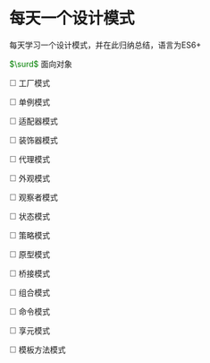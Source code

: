 # 每天一个设计模式

每天学习一个设计模式，并在此归纳总结，语言为ES6+

<font color=green>$\surd$</font> 面向对象

<font color=grey>$\Box$</font> 工厂模式

<font color=grey>$\Box$</font> 单例模式

<font color=grey>$\Box$</font> 适配器模式

<font color=grey>$\Box$</font> 装饰器模式

<font color=grey>$\Box$</font> 代理模式

<font color=grey>$\Box$</font> 外观模式

<font color=grey>$\Box$</font> 观察者模式

<font color=grey>$\Box$</font> 状态模式

<font color=grey>$\Box$</font> 策略模式

<font color=grey>$\Box$</font> 原型模式

<font color=grey>$\Box$</font> 桥接模式

<font color=grey>$\Box$</font> 组合模式

<font color=grey>$\Box$</font> 命令模式

<font color=grey>$\Box$</font> 享元模式

<font color=grey>$\Box$</font> 模板方法模式
